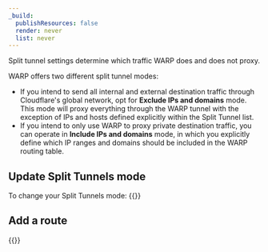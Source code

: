 ```yaml
---
_build:
  publishResources: false
  render: never
  list: never
---
```


Split tunnel settings determine which traffic WARP does and does not proxy.

WARP offers two different split tunnel modes:

- If you intend to send all internal and external destination traffic through Cloudflare's global network, opt for **Exclude IPs and domains** mode. This mode will proxy everything through the WARP tunnel with the exception of IPs and hosts defined explicitly within the Split Tunnel list.
- If you intend to only use WARP to proxy private destination traffic, you can operate in **Include IPs and domains** mode, in which you explicitly define which IP ranges and domains should be included in the WARP routing table.

## Update Split Tunnels mode

To change your Split Tunnels mode:
{{<render file="warp/_change-split-tunnels-mode.md" productFolder="cloudflare-one">}}

## Add a route

{{<render file="warp/_add-split-tunnels-route.md" productFolder="cloudflare-one">}}
